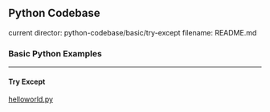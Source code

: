 ## Python Codebase

current director: python-codebase/basic/try-except
filename: README.md

### Basic Python Examples
----
#### Try Except

[helloworld.py](helloworld.py)
